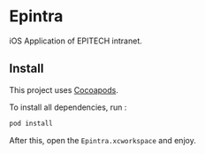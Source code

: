 # Epintra

iOS Application of EPITECH intranet.

## Install

This project uses [Cocoapods](https://cocoapods.org).

To install all dependencies, run :

```bash
pod install
```
After this, open the `Epintra.xcworkspace` and enjoy.
